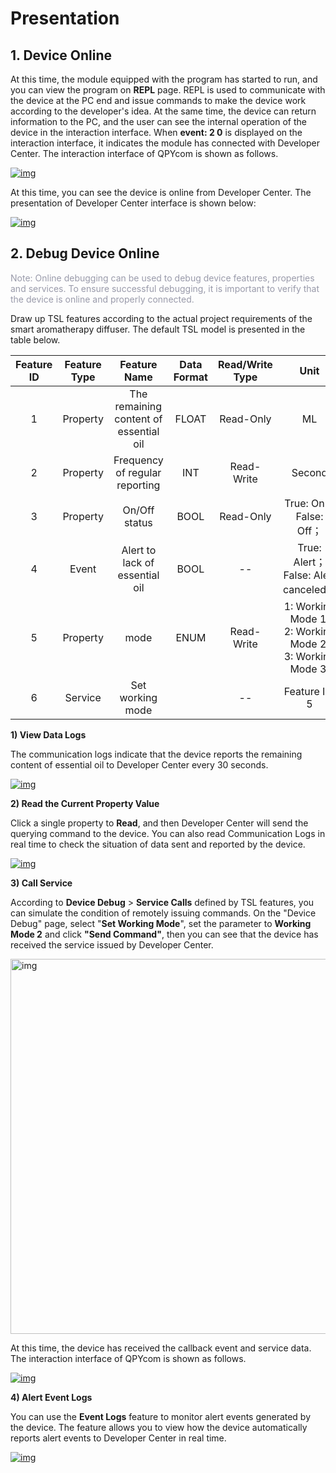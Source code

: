 # Presentation

## **1. Device Online**

At this time, the module equipped with the program has started to run, and you can view the program on __REPL__ page. REPL is used to communicate with the device at the PC end and issue commands to make the device work according to the developer's idea. At the same time, the device can return information to the PC, and the user can see the internal operation of the device in the interaction interface. When __event: 2 0__ is displayed on the interaction interface, it indicates the module has connected with Developer Center. The interaction interface of QPYcom is shown as follows.


<a data-fancybox title="img" href="/en/deviceDevelop/develop/speediness/resource/QuecPython/Speediness-QuecPython-09.png">![img](/en/deviceDevelop/develop/speediness/resource/QuecPython/Speediness-QuecPython-09.png)</a>


At this time, you can see the device is online from Developer Center. The presentation of Developer Center interface is shown below:


<a data-fancybox title="img" href="/en/deviceDevelop/develop/speediness/resource/QuecPython/Speediness-QuecPython-15.png">![img](/en/deviceDevelop/develop/speediness/resource/QuecPython/Speediness-QuecPython-15.png)</a>

## __2. Debug Device Online__

 <span style="color:#999AAA">Note: Online debugging can be used to debug device features, properties and services. To ensure successful debugging, it is important to verify that the device is online and properly connected.</span>

 Draw up TSL features according to the actual project requirements of the smart aromatherapy diffuser. The default TSL model is presented in the table below.

|Feature ID| Feature Type |              Feature Name              | Data Format | Read/Write Type |                                  Unit                                  |
|:----------:| :----------: | :------------------------------------: | :---------: | :-------------: | :--------------------------------------------------------------------: |
|1|   Property   | The remaining content of essential oil |    FLOAT    |    Read-Only    |                                   ML                                   |
|2|   Property   |     Frequency of regular reporting     |     INT     |   Read-Write    |                                 Second                                 |
|3|   Property   |             On/Off status              |    BOOL     |    Read-Only    |                       True: On；<br>False: Off；                       |
|4|    Event     |     Alert to lack of essential oil     |    BOOL     |       --        |               True: Alert； <br> False: Alert canceled；               |
|5|   Property   |     mode     |     ENUM     |   Read-Write    |    1: Working Mode 1;<br> 2: Working Mode 2;<br>3: Working Mode 3;                          |
|6|   Service    |            Set working mode            |         |       --        | Feature ID: 5|

__1) View Data Logs__

The communication logs indicate that the device reports the remaining content of essential oil to Developer Center every 30 seconds.

<a data-fancybox title="img" href="/en/deviceDevelop/develop/speediness/resource/QuecPython/Speediness-QuecPython-10.png">![img](/en/deviceDevelop/develop/speediness/resource/QuecPython/Speediness-QuecPython-10.png)</a>

__2) Read the Current Property Value__

Click a single property to __Read__, and then Developer Center will send the querying command to the device. You can also read Communication Logs in real time to check the situation of data sent and reported by the device.

<a data-fancybox title="img" href="/en/deviceDevelop/develop/speediness/resource/QuecPython/Speediness-QuecPython-11.png">![img](/en/deviceDevelop/develop/speediness/resource/QuecPython/Speediness-QuecPython-11.png)</a>

__3) Call Service__

According to __Device Debug__ > __Service Calls__ defined by TSL features, you can simulate the condition of remotely issuing commands. On the "Device Debug" page, select "__Set Working Mode__", set the parameter to __Working Mode 2__ and click __"Send Command"__, then you can see that the device has received the service issued by Developer Center.

<a data-fancybox title="img" href="/en/deviceDevelop/develop/speediness/resource/QuecPython/Speediness-QuecPython-12.png">
  <img src="/en/deviceDevelop/develop/speediness/resource/QuecPython/Speediness-QuecPython-12.png" width="600" alt="img">
</a>

At this time, the device has received the callback event and service data. The interaction interface of QPYcom is shown as follows.


<a data-fancybox title="img" href="/en/deviceDevelop/develop/speediness/resource/QuecPython/Speediness-QuecPython-13.png">![img](/en/deviceDevelop/develop/speediness/resource/QuecPython/Speediness-QuecPython-13.png)</a>

__4) Alert Event Logs__

You can use the **Event Logs** feature to monitor alert events generated by the device. The feature allows you to view how the device automatically reports alert events to Developer Center in real time.

<a data-fancybox title="img" href="/en/deviceDevelop/develop/speediness/resource/QuecPython/Speediness-QuecPython-14.png">![img](/en/deviceDevelop/develop/speediness/resource/QuecPython/Speediness-QuecPython-14.png)</a>

